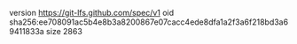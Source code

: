 version https://git-lfs.github.com/spec/v1
oid sha256:ee708091ac5b4e8b3a8200867e07cacc4ede8dfa1a2f3a6f218bd3a69411833a
size 2863
